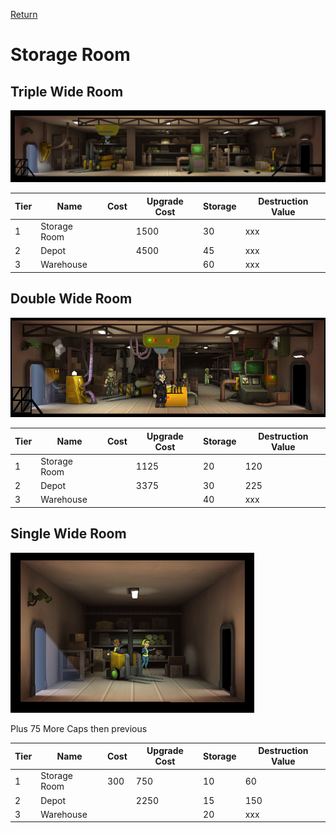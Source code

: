 [Return](../README.md)

Storage Room
===========

## Triple Wide Room

![Storage Room](t3images/t3tripplestorageroom.jpg)

Tier | Name | Cost | Upgrade Cost | Storage | Destruction Value
------|------|------|------|------|------
1 | Storage Room | | 1500 | 30 | xxx
2 | Depot | | 4500 | 45 | xxx
3 | Warehouse | | | 60 | xxx

## Double Wide Room

![Storage Room](t3images/doublewarehouse.jpg)

Tier | Name | Cost | Upgrade Cost | Storage | Destruction Value
------|------|------|------|------|------
1 | Storage Room | | 1125 | 20 | 120
2 | Depot | | 3375 | 30 | 225
3 | Warehouse | |  | 40 | xxx

## Single Wide Room

![Storage Room](t1images/t1singlestorageroom.jpg)

Plus 75 More Caps then previous

Tier | Name | Cost | Upgrade Cost | Storage | Destruction Value
------|------|------|------|------|------
1 | Storage Room | 300 | 750 | 10 | 60
2 | Depot | | 2250 | 15 | 150
3 | Warehouse | | | 20 | xxx

